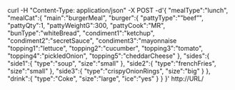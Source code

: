 

curl -H "Content-Type: application/json" -X POST -d'{
   "mealType":"lunch",
   "mealCat":{
  	"main":"burgerMeal",
  	"burger":{
     	"pattyType":"”beef”",
     	"pattyQty":1,
     	"pattyWeightG":300,
     	"pattyCook":"MR",
     	"bunType":"whiteBread",
     	"condiment1":"ketchup",
     	"condiment2":"secretSauce",
          "condiment3":"mayonnaise
     	"topping1":"lettuce",
          "topping2":"cucumber",
     	"topping3":"tomato",
     	"topping4":"pickledOnion",
     	"topping5":"cheddarCheese"
  	},
  	"sides":{
     	"side1":{
          "type":"soup",
          "size":"small"
          },
          "side2":{
        	"type":"frenchFries",
        	"size":"small"
     	},
     	"side3":{
        	"type":"crispyOnionRings",
        	"size":"big"
     	}
  	},
  	"drink":{
     	"type":"Coke",
     	"size":"large",
     	"ice":"yes"
  	}
   }
}'
http://URL/





